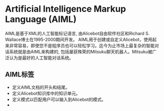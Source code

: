 # Artificial Intelligence Markup Language (AIML)

AIML是基于XML的人工智能标记语言, 由Alicebot自由软件社区和Richard S. Wallace博士在1995-2000期间开发。 AIML用于创建或自定义Alicebot，使用起来非常容易，即使您不是程序员也可以轻松学习。迄今为止市场上最复杂的智能对话系统就是由AIML来构建的, 包括屡获殊荣的Mitsuku聊天机器人。Mitsuku被广泛认为是最好的人工智能对话系统。

## AIML标签

* <aiml> 定义AIML文档的开头和结尾。
* <category> 定义Alicebot知识库中的知识单元。
* <pattern> 定义模式以匹配用户可以输入到Alicebot的模式。
* <template> 定义Alicebot对用户输入的响应。
```
<aiml version = "1.0.1" encoding = "UTF-8"?>
   <category>
      <pattern> Hi Alice </pattern>

      <template>
         Hello XXX!
      </template>

   </category>
</aiml>
```

## Refers

* https://pandorabots.com/docs/aiml-basics/
